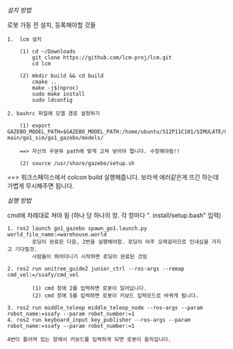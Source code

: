 *설치 방법*

로봇 가동 전 설치, 등록해야할 것들

    1.  lcm 설치

        (1) cd ~/Downloads
            git clone https://github.com/lcm-proj/lcm.git
            cd lcm

        (2) mkdir build && cd build
            cmake ..
            make -j$(nproc)
            sudo make install
            sudo ldconfig

    2. bashrc 파일에 모델 경로 설정하기

        (1) export GAZEBO_MODEL_PATH=$GAZEBO_MODEL_PATH:/home/ubuntu/S12P11C101/SIMULATE/GAZEBO_SIM/ros2_ws/src/unitree_ros2_sim-main/go1_sim/go1_gazebo/models/
        
        ==> 자신의 우분투 path에 맞게 고쳐 넣어야 합니다. 수정해야됨!!

        (2) source /usr/share/gazebo/setup.sh 


==> 워크스페이스에서 colcon build 실행해줍니다. 보라색 에러같은게 뜨긴 하는데 가볍게 무시해주면 됩니다.


*실행 방법*


 cmd에 차례대로 쳐야 됨 (하나 당 하나의 창. 각 창마다 ". install/setup.bash" 입력)

    1. ros2 launch go1_gazebo spawn_go1.launch.py world_file_name:=warehouse.world
            로딩이 완료된 다음, 2번을 실행해야함. 로딩이 아주 오래걸리므로 인내심을 가지고 기다릴것. 
            사람들이 뛰어다니기 시작하면 로딩이 완료된 것임

    2. ros2 run unitree_guide2 junior_ctrl --ros-args --remap cmd_vel:=/ssafy/cmd_vel

            (1) cmd 창에 2를 입력하면 로봇이 일어납니다.
            (2) cmd 창에 5를 입력하면 로봇이 키보드 입력모드로 바뀌게 됩니다.

    3. ros2 run middle_teleop middle_teleop_node --ros-args --param robot_name:=ssafy --param robot_number:=1
    4. ros2 run keyboard_input key_publisher --ros-args --param robot_name:=ssafy --param robot_number:=1

    4번이 틀어져 있는 창에서 키보드를 입력하게 되면 로봇이 움직입니다.